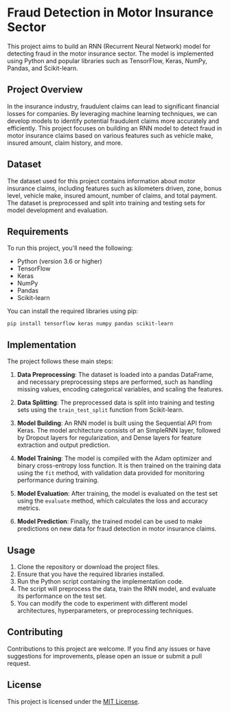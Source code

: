 # Fraud Detection in Motor Insurance Sector

This project aims to build an RNN (Recurrent Neural Network) model for detecting fraud in the motor insurance sector. The model is implemented using Python and popular libraries such as TensorFlow, Keras, NumPy, Pandas, and Scikit-learn.

## Project Overview

In the insurance industry, fraudulent claims can lead to significant financial losses for companies. By leveraging machine learning techniques, we can develop models to identify potential fraudulent claims more accurately and efficiently. This project focuses on building an RNN model to detect fraud in motor insurance claims based on various features such as vehicle make, insured amount, claim history, and more.

## Dataset

The dataset used for this project contains information about motor insurance claims, including features such as kilometers driven, zone, bonus level, vehicle make, insured amount, number of claims, and total payment. The dataset is preprocessed and split into training and testing sets for model development and evaluation.

## Requirements

To run this project, you'll need the following:

- Python (version 3.6 or higher)
- TensorFlow
- Keras
- NumPy
- Pandas
- Scikit-learn

You can install the required libraries using pip:

```
pip install tensorflow keras numpy pandas scikit-learn
```

## Implementation

The project follows these main steps:

1. **Data Preprocessing**: The dataset is loaded into a pandas DataFrame, and necessary preprocessing steps are performed, such as handling missing values, encoding categorical variables, and scaling the features.

2. **Data Splitting**: The preprocessed data is split into training and testing sets using the `train_test_split` function from Scikit-learn.

3. **Model Building**: An RNN model is built using the Sequential API from Keras. The model architecture consists of an SimpleRNN layer, followed by Dropout layers for regularization, and Dense layers for feature extraction and output prediction.

4. **Model Training**: The model is compiled with the Adam optimizer and binary cross-entropy loss function. It is then trained on the training data using the `fit` method, with validation data provided for monitoring performance during training.

5. **Model Evaluation**: After training, the model is evaluated on the test set using the `evaluate` method, which calculates the loss and accuracy metrics.

6. **Model Prediction**: Finally, the trained model can be used to make predictions on new data for fraud detection in motor insurance claims.

## Usage

1. Clone the repository or download the project files.
2. Ensure that you have the required libraries installed.
3. Run the Python script containing the implementation code.
4. The script will preprocess the data, train the RNN model, and evaluate its performance on the test set.
5. You can modify the code to experiment with different model architectures, hyperparameters, or preprocessing techniques.

## Contributing

Contributions to this project are welcome. If you find any issues or have suggestions for improvements, please open an issue or submit a pull request.

## License

This project is licensed under the [MIT License](LICENSE).
